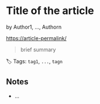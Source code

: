 # Title of the article

by Author1, ..., Authorn

[https://article-permalink/](https://article-permalink/)

> brief summary

🏷️ Tags: `tag1`, `...`, `tagn`

## Notes

* ...
